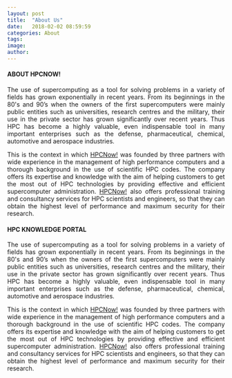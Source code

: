 ```yaml
---
layout: post
title:  "About Us"
date:   2018-02-02 08:59:59
categories: About
tags: 
image: 
author: 
---
```

#### ABOUT HPCNOW!
<p style="text-align: justify;">The use of supercomputing as a tool for solving problems in a variety of fields has grown exponentially in recent years. From its beginnings in the 80's and 90’s when the owners of the first supercomputers were mainly public entities such as universities, research centres and the military, their use in the private sector has grown significantly over recent years. Thus HPC has become a highly valuable, even indispensable tool in many important enterprises such as the defense, pharmaceutical, chemical, automotive and aerospace industries.</p>
<p style="text-align: justify;">This is the context in which <a title="HPCNow!" href="http://www.hpcnow.com" target="_blank" rel="noopener noreferrer">HPCNow!</a> was founded by three partners with wide experience in the management of high performance computers and a thorough background in the use of scientific HPC codes. The company offers its expertise and knowledge with the aim of helping customers to get the most out of HPC technologies by providing effective and efficient supercomputer administration. <a title="HPCNow!" href="http://www.hpcnow.com">HPCNow!</a> also offers professional training and consultancy services for HPC scientists and engineers, so that they can obtain the highest level of performance and maximum security for their research.</p>


#### HPC KNOWLEDGE PORTAL

<p style="text-align: justify;">The use of supercomputing as a tool for solving problems in a variety of fields has grown exponentially in recent years. From its beginnings in the 80's and 90’s when the owners of the first supercomputers were mainly public entities such as universities, research centres and the military, their use in the private sector has grown significantly over recent years. Thus HPC has become a highly valuable, even indispensable tool in many important enterprises such as the defense, pharmaceutical, chemical, automotive and aerospace industries.</p>
<p style="text-align: justify;">This is the context in which <a title="HPCNow!" href="http://www.hpcnow.com" target="_blank" rel="noopener noreferrer">HPCNow!</a> was founded by three partners with wide experience in the management of high performance computers and a thorough background in the use of scientific HPC codes. The company offers its expertise and knowledge with the aim of helping customers to get the most out of HPC technologies by providing effective and efficient supercomputer administration. <a title="HPCNow!" href="http://www.hpcnow.com">HPCNow!</a> also offers professional training and consultancy services for HPC scientists and engineers, so that they can obtain the highest level of performance and maximum security for their research.</p>
